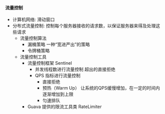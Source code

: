 #### 流量控制
- 计算机网络: 滑动窗口
- 分布式流量控制: 控制每个服务器接收的请求数，以保证服务器来得及处理这些请求
    - 流量控制算法
        - 漏桶策略    一种“宽进严出”的策略
        - 令牌桶策略  
    - 流量控制工具
        - 流量控制框架 Sentinel
            - 并发线程数进行流量控制  超出的直接拒绝
            - QPS 指标进行流量控制
                - 直接拒绝
                - 预热（Warm Up） 让系统的QPS缓慢增加，在一定的时间内逐渐增加到上限
                - 匀速排队
        - Guava 提供的限流工具类 RateLimiter